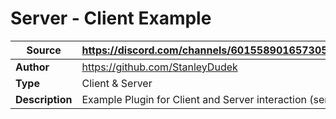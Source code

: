 # Server - Client Example

| **Source**      | https://discord.com/channels/601558901657305098/749321846763290676/1045426181178151063 |
|-----------------|----------------------------------------------------------------------------------------|
| **Author**      | https://github.com/StanleyDudek                                                        |
| **Type**        | Client & Server                                                                        |
| **Description** | Example Plugin for Client and Server interaction (sending events, etc)                 |

